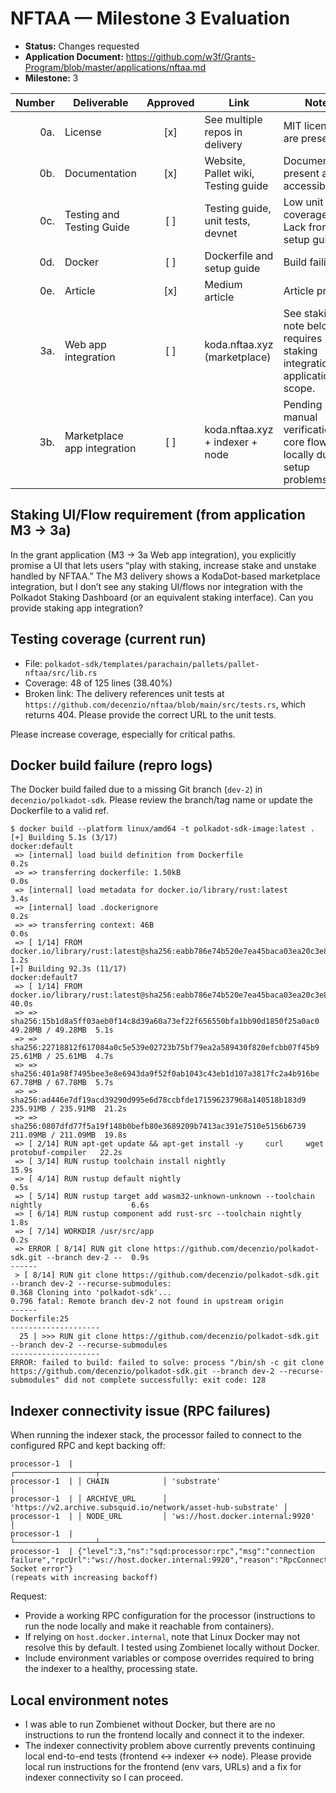 # NFTAA — Milestone 3 Evaluation

- **Status:** Changes requested 
- **Application Document:** https://github.com/w3f/Grants-Program/blob/master/applications/nftaa.md
- **Milestone:** 3

| Number | Deliverable | Approved | Link | Notes |
|------:|-------------|:--------:|------|-------|
| 0a. | License | [x] | See multiple repos in delivery | MIT licenses are present. |
| 0b. | Documentation | [x] | Website, Pallet wiki, Testing guide | Documentation present and accessible. |
| 0c. | Testing and Testing Guide | [ ] | Testing guide, unit tests, devnet | Low unit test coverage. Lack frontend setup guide. |
| 0d. | Docker | [ ] | Dockerfile and setup guide | Build failing. |
| 0e. | Article | [x] | Medium article | Article present. |
| 3a. | Web app integration | [ ] | koda.nftaa.xyz (marketplace) | See staking UI note below; requires staking integration per application scope. |
| 3b. | Marketplace app integration | [ ] | koda.nftaa.xyz + indexer + node | Pending manual verification of core flows locally due to setup problems. |

## Staking UI/Flow requirement (from application M3 → 3a)

In the grant application (M3 → 3a Web app integration), you explicitly promise a UI that lets users “play with staking, increase stake and unstake handled by NFTAA.” The M3 delivery shows a KodaDot-based marketplace integration, but I don’t see any staking UI/flows nor integration with the Polkadot Staking Dashboard (or an equivalent staking interface). Can you provide staking app integration?

## Testing coverage (current run)

- File: `polkadot-sdk/templates/parachain/pallets/pallet-nftaa/src/lib.rs`
- Coverage: 48 of 125 lines (38.40%)
- Broken link: The delivery references unit tests at `https://github.com/decenzio/nftaa/blob/main/src/tests.rs`, which returns 404. Please provide the correct URL to the unit tests.

Please increase coverage, especially for critical paths.

## Docker build failure (repro logs)

The Docker build failed due to a missing Git branch (`dev-2`) in `decenzio/polkadot-sdk`. Please review the branch/tag name or update the Dockerfile to a valid ref.

```text
$ docker build --platform linux/amd64 -t polkadot-sdk-image:latest .
[+] Building 5.1s (3/17)                                                                       docker:default
 => [internal] load build definition from Dockerfile                                                     0.2s
 => => transferring dockerfile: 1.50kB                                                                   0.0s
 => [internal] load metadata for docker.io/library/rust:latest                                           3.4s
 => [internal] load .dockerignore                                                                        0.2s
 => => transferring context: 46B                                                                         0.0s
 => [ 1/14] FROM docker.io/library/rust:latest@sha256:eabb786e74b520e7ea45baca03ea20c3e8c6dc037c392d457  1.2s
[+] Building 92.3s (11/17)                                                            docker:default7
 => [ 1/14] FROM docker.io/library/rust:latest@sha256:eabb786e74b520e7ea45baca03ea20c3e8c6dc037c392d457  40.0s 
 => => sha256:15b1d8a5ff03aeb0f14c8d39a60a73ef22f656550bfa1bb90d1850f25a0ac0 49.28MB / 49.28MB  5.1s 
 => => sha256:22718812f617084a0c5e539e02723b75bf79ea2a589430f820efcbb07f45b9 25.61MB / 25.61MB  4.7s
 => => sha256:401a98f7495bee3e8e6943da9f52f0ab1043c43eb1d107a3817fc2a4b916be 67.78MB / 67.78MB  5.7s 
 => => sha256:ad446e7df19acd39290d995e6d78ccbfde171596237968a140518b183d9 235.91MB / 235.91MB  21.2s
 => => sha256:0807dfd77f5a19f148b0befb80e3689209b7413ac391e7510e5156b6739 211.09MB / 211.09MB  19.8s
 => [ 2/14] RUN apt-get update && apt-get install -y     curl     wget     protobuf-compiler   22.2s
 => [ 3/14] RUN rustup toolchain install nightly                                               15.9s 
 => [ 4/14] RUN rustup default nightly                                                          0.5s 
 => [ 5/14] RUN rustup target add wasm32-unknown-unknown --toolchain nightly                    6.6s 
 => [ 6/14] RUN rustup component add rust-src --toolchain nightly                               1.8s 
 => [ 7/14] WORKDIR /usr/src/app                                                                0.2s 
 => ERROR [ 8/14] RUN git clone https://github.com/decenzio/polkadot-sdk.git --branch dev-2 --  0.9s 
------
 > [ 8/14] RUN git clone https://github.com/decenzio/polkadot-sdk.git --branch dev-2 --recurse-submodules:
0.368 Cloning into 'polkadot-sdk'...
0.796 fatal: Remote branch dev-2 not found in upstream origin
------
Dockerfile:25
--------------------
  25 | >>> RUN git clone https://github.com/decenzio/polkadot-sdk.git --branch dev-2 --recurse-submodules
--------------------
ERROR: failed to build: failed to solve: process "/bin/sh -c git clone https://github.com/decenzio/polkadot-sdk.git --branch dev-2 --recurse-submodules" did not complete successfully: exit code: 128
```

## Indexer connectivity issue (RPC failures)

When running the indexer stack, the processor failed to connect to the configured RPC and kept backing off:

```text
processor-1  | ┌──────────────────┬──────────────────────────────────────────────────────────────┐
processor-1  | │ CHAIN            │ 'substrate'                                                  │
processor-1  | │ ARCHIVE_URL      │ 'https://v2.archive.subsquid.io/network/asset-hub-substrate' │
processor-1  | │ NODE_URL         │ 'ws://host.docker.internal:9920'                             │
processor-1  | └──────────────────┴──────────────────────────────────────────────────────────────┘
processor-1  | {"level":3,"ns":"sqd:processor:rpc","msg":"connection failure","rpcUrl":"ws://host.docker.internal:9920","reason":"RpcConnectionError: Socket error"}
(repeats with increasing backoff)
```

Request:
- Provide a working RPC configuration for the processor (instructions to run the node locally and make it reachable from containers).
- If relying on `host.docker.internal`, note that Linux Docker may not resolve this by default. I tested using Zombienet locally without Docker.
- Include environment variables or compose overrides required to bring the indexer to a healthy, processing state.

## Local environment notes

- I was able to run Zombienet without Docker, but there are no instructions to run the frontend locally and connect it to the indexer.
- The indexer connectivity problem above currently prevents continuing local end-to-end tests (frontend ↔ indexer ↔ node). Please provide local run instructions for the frontend (env vars, URLs) and a fix for indexer connectivity so I can proceed.
